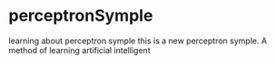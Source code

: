 # perceptronSymple
learning about perceptron symple
this is a new perceptron symple. A method of learning artificial intelligent
